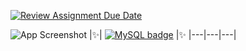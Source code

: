 [![Review Assignment Due Date](https://classroom.github.com/assets/deadline-readme-button-24ddc0f5d75046c5622901739e7c5dd533143b0c8e959d652212380cedb1ea36.svg)](https://classroom.github.com/a/xXMpJj6k)


![App Screenshot](https://i.ibb.co/k4yyfvT/ssad.jpg)
|✨| [![MySQL badge](https://img.shields.io/badge/se%20Live-fff?style=for-the-badge&logo=&logoColor=white)](https://smakriket.netlify.app) |✨
|---|---|---|

